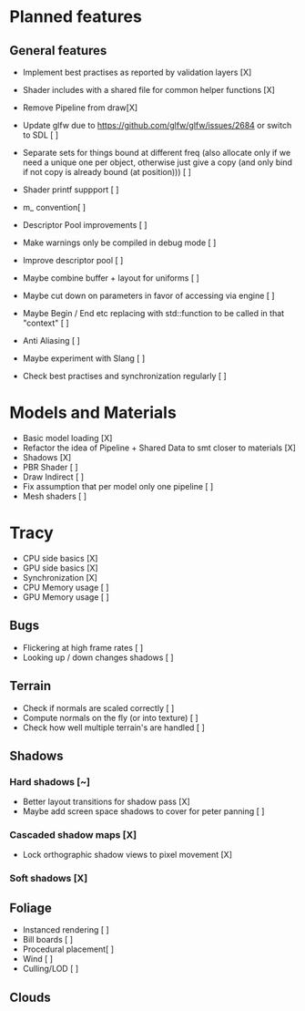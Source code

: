 # Planned features

## General features
* Implement best practises as reported by validation layers [X]
* Shader includes with a shared file for common helper functions [X] 
* Remove Pipeline from draw[X]

* Update glfw due to https://github.com/glfw/glfw/issues/2684 or switch to SDL [ ]
* Separate sets for things bound at different freq (also allocate only if we need a unique one per object, otherwise just give a copy (and only bind if not copy is already bound (at position))) [ ]
* Shader printf suppport [ ] 
* m_ convention[ ] 
* Descriptor Pool improvements [ ] 

* Make warnings only be compiled in debug mode [ ]
* Improve descriptor pool [ ] 
* Maybe combine buffer + layout for uniforms [ ] 
* Maybe cut down on parameters in favor of accessing via engine [ ] 
* Maybe Begin / End etc replacing with std::function to be called in that "context" [ ] 

* Anti Aliasing [ ] 
* Maybe experiment with Slang [ ] 
* Check best practises and synchronization regularly [ ]

# Models and Materials 
* Basic model loading [X]
* Refactor the idea of Pipeline + Shared Data to smt closer to materials [X]
* Shadows [X] 
* PBR Shader [ ] 
* Draw Indirect [ ] 
* Fix assumption that per model only one pipeline [ ]
* Mesh shaders [ ] 

# Tracy 
* CPU side basics [X]
* GPU side basics [X]
* Synchronization [X]
* CPU Memory usage [ ]
* GPU Memory usage [ ] 

## Bugs
* Flickering at high frame rates [ ]
* Looking up / down changes shadows [ ]

## Terrain
* Check if normals are scaled correctly [ ] 
* Compute normals on the fly (or into texture) [ ] 
* Check how well multiple terrain's are handled [ ] 

## Shadows
### Hard shadows [~]
* Better layout transitions for shadow pass [X] 
* Maybe add screen space shadows to cover for peter panning [ ]
### Cascaded shadow maps [X]
* Lock orthographic shadow views to pixel movement [X]
### Soft shadows [X]

## Foliage
* Instanced rendering [ ]
* Bill boards [ ]
* Procedural placement[ ] 
* Wind [ ] 
* Culling/LOD [ ]

## Clouds